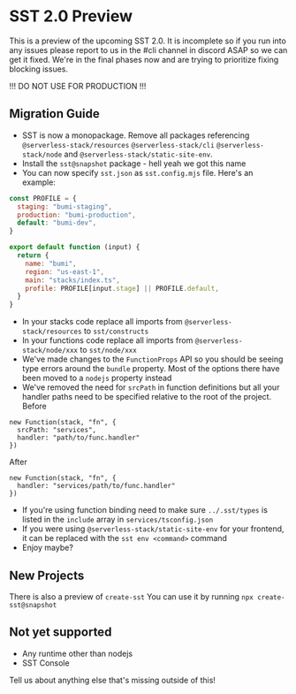 # SST 2.0 Preview

This is a preview of the upcoming SST 2.0. It is incomplete so if you run into any issues please report to us in the #cli channel in discord ASAP so we can get it fixed. We're in the final phases now and are trying to prioritize fixing blocking issues.

!!! DO NOT USE FOR PRODUCTION !!!

## Migration Guide

- SST is now a monopackage. Remove all packages referencing `@serverless-stack/resources` `@serverless-stack/cli` `@serverless-stack/node` and `@serverless-stack/static-site-env`.
- Install the `sst@snapshot` package - hell yeah we got this name
- You can now specify `sst.json` as `sst.config.mjs` file. Here's an example:

```js
const PROFILE = {
  staging: "bumi-staging",
  production: "bumi-production",
  default: "bumi-dev",
}

export default function (input) {
  return {
    name: "bumi",
    region: "us-east-1",
    main: "stacks/index.ts",
    profile: PROFILE[input.stage] || PROFILE.default,
  }
}
```

- In your stacks code replace all imports from `@serverless-stack/resources` to `sst/constructs`
- In your functions code replace all imports from `@serverless-stack/node/xxx` to `sst/node/xxx`
- We've made changes to the `FunctionProps` API so you should be seeing type errors around the `bundle` property. Most of the options there have been moved to a `nodejs` property instead
- We've removed the need for `srcPath` in function definitions but all your handler paths need to be specified relative to the root of the project.
Before
```
new Function(stack, "fn", {
  srcPath: "services",
  handler: "path/to/func.handler"
})
```
After
```
new Function(stack, "fn", {
  handler: "services/path/to/func.handler"
})
```
- If you're using function binding need to make sure `../.sst/types` is listed in the `include` array in `services/tsconfig.json`
- If you were using `@serverless-stack/static-site-env` for your frontend, it can be replaced with the `sst env <command>` command
- Enjoy maybe?

## New Projects

There is also a preview of `create-sst` You can use it by running `npx create-sst@snapshot`

## Not yet supported

- Any runtime other than nodejs
- SST Console

Tell us about anything else that's missing outside of this!
